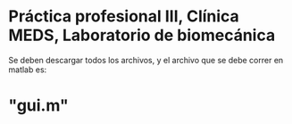 # Práctica profesional III, Clínica MEDS, Laboratorio de biomecánica
Se deben descargar todos los archivos, y el archivo que se debe correr en matlab es: 
# "gui.m"
